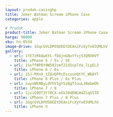 ```yaml
---
layout: produk-casinghp
title: Joker Batman Scream iPhone Case
categories: apple

# Produk
product-title: Joker Batman Scream iPhone Case
harga: 90000
sku: hn-0534
image-drive: 1GqcGVLDPOSDEEtDEAxiFcXyYx65UMLhV
gallery:
  - url: 1tE7zRkQwkYL-fbQjnGNxYfxjS3QRXHVf
    title: iPhone 5 / 5s / SE
  - url: 1SsffNP8t9WS0Jzmf2IdSsplVe_lLyEL3
    title: iPhone 6 / 6s
  - url: 15J-MXn9_tZ8xQFRcEscyunQtYC_W68Yl
    title: iPhone 6 Plus / 6s Plus
  - url: 1uyvWkNByLdYhV1gYSzBgTIouLJBebmOh
    title: iPhone 7 / 8
  - url: 1jsiG9DT3t78CX-eGVJ04EWLH4ZiqG5TD
    title: iPhone 7 Plus / 8 Plus
  - url: 1GqcGVLDPOSDEEtDEAxiFcXyYx65UMLhV
    title: iPhone X
---
```

